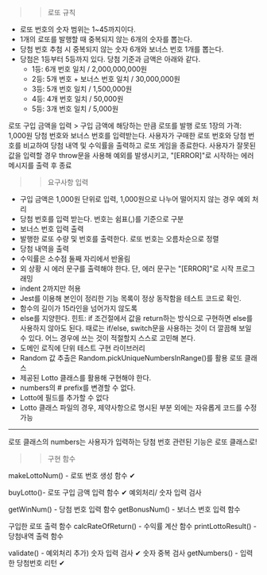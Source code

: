 >>로또 규칙
- 로또 번호의 숫자 범위는 1~45까지이다.
- 1개의 로또를 발행할 때 중복되지 않는 6개의 숫자를 뽑는다.
- 당첨 번호 추첨 시 중복되지 않는 숫자 6개와 보너스 번호 1개를 뽑는다.
- 당첨은 1등부터 5등까지 있다. 당첨 기준과 금액은 아래와 같다.
    - 1등: 6개 번호 일치 / 2,000,000,000원
    - 2등: 5개 번호 + 보너스 번호 일치 / 30,000,000원
    - 3등: 5개 번호 일치 / 1,500,000원
    - 4등: 4개 번호 일치 / 50,000원
    - 5등: 3개 번호 일치 / 5,000원

로또 구입 금액을 입력 > 구입 금액에 해당하는 만큼 로또를 발행
로또 1장의 가격: 1,000원
당첨 번호와 보너스 번호를 입력받는다.
사용자가 구매한 로또 번호와 당첨 번호를 비교하여 당첨 내역 및 수익률을 출력하고 로또 게임을 종료한다.
사용자가 잘못된 값을 입력할 경우 throw문을 사용해 예외를 발생시키고, "[ERROR]"로 시작하는 에러 메시지를 출력 후 종료

>> 요구사항
입력
- 구입 금액은 1,000원 단위로 입력, 1,000원으로 나누어 떨어지지 않는 경우 예외 처리
- 당첨 번호를 입력 받는다. 번호는 쉼표(,)를 기준으로 구분
- 보너스 번호 입력
출력
- 발행한 로또 수량 및 번호를 출력한다. 로또 번호는 오름차순으로 정렬
- 당첨 내역을 출력
- 수익률은 소수점 둘째 자리에서 반올림
- 외 상황 시 에러 문구를 출력해야 한다. 단, 에러 문구는 "[ERROR]"로 시작
프로그래밍
- indent 2까지만 허용
- Jest를 이용해 본인이 정리한 기능 목록이 정상 동작함을 테스트 코드로 확인.
- 함수의 길이가 15라인을 넘어가지 않도록
- else를 지양한다.
    힌트: if 조건절에서 값을 return하는 방식으로 구현하면 else를 사용하지 않아도 된다.
        때로는 if/else, switch문을 사용하는 것이 더 깔끔해 보일 수 있다. 어느 경우에 쓰는 것이 적절할지 스스로 고민해 본다.
- 도메인 로직에 단위 테스트 구현
라이브러리
- Random 값 추출은 Random.pickUniqueNumbersInRange()를 활용
로또 클래스
- 제공된 Lotto 클래스를 활용해 구현해야 한다.
- numbers의 # prefix를 변경할 수 없다.
- Lotto에 필드를 추가할 수 없다
- Lotto 클래스 파일의 경우, 제약사항으로 명시된 부분 외에는 자유롭게 코드를 수정가능

---------------------------------------------------------------------------------
로또 클래스의 numbers는 사용자가 입력하는 당첨 번호
관련된 기능은 로또 클래스로!

>>구현 함수
<App>
makeLottoNum() - 로또 번호 생성 함수 ✔

buyLotto()- 로또 구입 금액 입력 함수 ✔
예외처리/ 숫자 입력 검사

getWinNum() - 당첨 번호 입력 함수
getBonusNum() - 보너스 번호 입력 함수

구입한 로또 출력 함수
calcRateOfReturn() - 수익률 계산 함수
printLottoResult() - 당첨내역 출력 함수

<Lotto>
validate() - 예외처리 추가) 숫자 입력 검사 ✔
                           숫자 중복 검사
getNumbers() - 입력한 당첨번호 리턴 ✔
